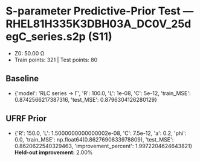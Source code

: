 # S-parameter Predictive-Prior Test — RHEL81H335K3DBH03A_DC0V_25degC_series.s2p (S11)
- Z0: 50.00 Ω
- Train points: 321  |  Test points: 80

## Baseline
- {'model': 'RLC series -> Γ', 'R': 100.0, 'L': 1e-08, 'C': 5e-12, 'train_MSE': 0.8742566217387316, 'test_MSE': 0.8796304126280129}

## UFRF Prior
- {'R': 150.0, 'L': 1.5000000000000002e-08, 'C': 7.5e-12, 'a': 0.2, 'phi': 0.0, 'train_MSE': np.float64(0.8627690833978809), 'test_MSE': 0.8620622540329463, 'improvement_percent': 1.9972204624643821}
**Held-out improvement:** 2.00%